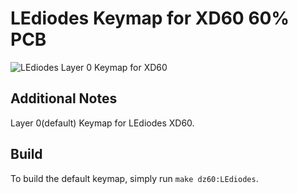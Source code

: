 # LEdiodes Keymap for XD60 60% PCB

![LEdiodes Layer 0 Keymap for XD60](https://i.imgur.com/pDneawX.jpg)

## Additional Notes
Layer 0(default) Keymap for LEdiodes XD60.

## Build
To build the default keymap, simply run `make dz60:LEdiodes`.
